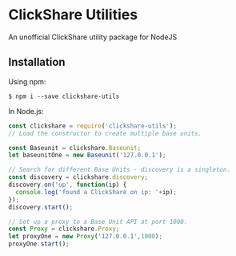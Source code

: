 # ClickShare Utilities
An unofficial ClickShare utility package for NodeJS

## Installation

Using npm:
```shell
$ npm i --save clickshare-utils
```

In Node.js:
```js
const clickshare = require('clickshare-utils');
// Load the constructor to create multiple base units.

const Baseunit = clickshare.Baseunit;
let baseunitOne = new Baseunit('127.0.0.1');

// Search for different Base Units - discovery is a singleton.
const discovery = clickshare.discovery;
discovery.on('up', function(ip) {
  console.log('found a ClickShare on ip: '+ip);
});
discovery.start();

// Set up a proxy to a Base Unit API at port 1000.
const Proxy = clickshare.Proxy;
let proxyOne = new Proxy('127.0.0.1',1000);
proxyOne.start();
```
